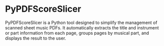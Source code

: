# PyPDFScoreSlicer
PyPDFScoreSlicer is a Python tool designed to simplify the management of scanned sheet music PDFs. It automatically extracts the title and instrument or part information from each page, groups pages by musical part, and displays the result to the user.
